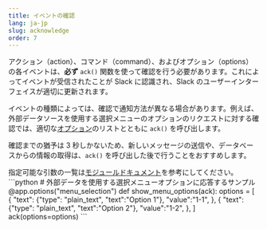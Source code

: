```yaml
---
title: イベントの確認
lang: ja-jp
slug: acknowledge
order: 7
---
```


<div class="section-content">

アクション（action）、コマンド（command）、およびオプション（options）の各イベントは、**必ず** `ack()` 関数を使って確認を行う必要があります。これによってイベントが受信されたことが Slack に認識され、Slack のユーザーインターフェイスが適切に更新されます。

イベントの種類によっては、確認で通知方法が異なる場合があります。例えば、外部データソースを使用する選択メニューのオプションのリクエストに対する確認では、適切な[オプション](https://api.slack.com/reference/block-kit/composition-objects#option)のリストとともに `ack()` を呼び出します。

確認までの猶予は 3 秒しかないため、新しいメッセージの送信や、データベースからの情報の取得は、`ack()` を呼び出した後で行うことをおすすめします。

</div>

<div>
<span class="annotation">指定可能な引数の一覧は<a href="https://slack.dev/bolt-python/api-docs/slack_bolt/kwargs_injection/args.html" target="_blank">モジュールドキュメント</a>を参考にしてください。</span>
```python
# 外部データを使用する選択メニューオプションに応答するサンプル
@app.options("menu_selection")
def show_menu_options(ack):
    options = [
        {
            "text": {"type": "plain_text", "text":"Option 1"},
            "value":"1-1",
        },
        {
            "text": {"type": "plain_text", "text":"Option 2"},
            "value":"1-2",
        },
    ]
    ack(options=options)
```
</div>
